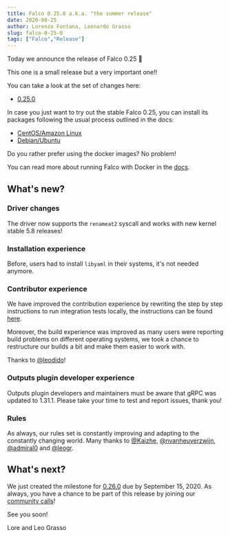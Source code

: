 ```yaml
---
title: Falco 0.25.0 a.k.a. "the summer release"
date: 2020-08-25
author: Lorenzo Fontana, Leonardo Grasso
slug: falco-0-25-0
tags: ["Falco","Release"]
---
```



Today we announce the release of Falco 0.25 🥳


This one is a small release but a very important one!!

You can take a look at the set of changes here:

- [0.25.0](https://github.com/falcosecurity/falco/releases/tag/0.25.0)

In case you just want to try out the stable Falco 0.25, you can install its packages following the usual process outlined in the docs:

- [CentOS/Amazon Linux](https://falco.org/docs/getting-started/installation/#centos-rhel)
- [Debian/Ubuntu](https://falco.org/docs/getting-started/installation/#debian)

Do you rather prefer using the docker images? No problem!

You can read more about running Falco with Docker in the [docs](https://falco.org/docs/getting-started/running/#docker).

## What's new?

### Driver changes

The driver now supports the `renameat2` syscall and works with new kernel stable 5.8 releases!

### Installation experience

Before, users had to install `libyaml` in their systems, it's not needed anymore.

### Contributor experience
We have improved the contribution experience by rewriting the step by step instructions to run integration
tests locally, the instructions can be found [here](https://github.com/falcosecurity/falco/tree/master/tests).

Moreover, the build experience was improved as many users were reporting build problems on different operating systems, we took a chance to restructure our builds a bit and make them easier to work with.

Thanks to [@leodido](https://github.com/leodido)!

### Outputs plugin developer experience

Outputs plugin developers and maintainers must be aware that gRPC was updated
to 1.31.1. Please take your time to test and report issues, thank you!

### Rules

As always, our rules set is constantly improving and adapting to the constantly changing world.
Many thanks to [@Kaizhe](https://github.com/Kaizhe),  [@nvanheuverzwijn](https://github.com/nvanheuverzwijn), [@admiral0](https://github.com/admiral0) and [@leogr](https://github.com/leogr). 



## What's next?
We just created the milestone for [0.26.0](https://github.com/falcosecurity/falco/milestone/12)  due by September 15, 2020.
As always, you have a chance to be part of this release by joining our [community calls](https://github.com/falcosecurity/community)!

See you soon!

Lore and Leo Grasso
